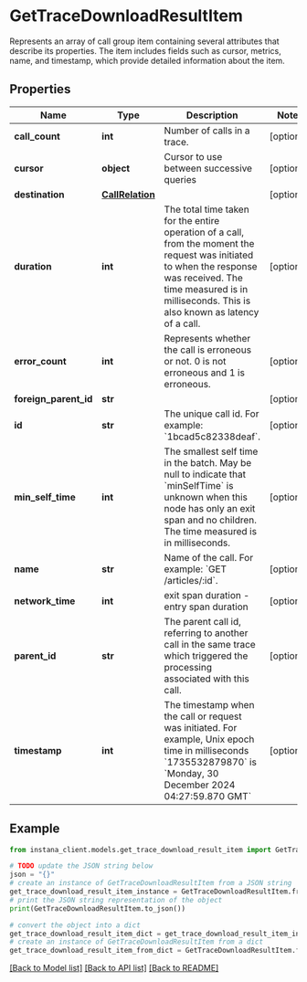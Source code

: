 # GetTraceDownloadResultItem

Represents an array of call group item containing several attributes that describe its properties. The item includes fields such as cursor, metrics, name, and timestamp, which provide detailed information about the item. 

## Properties

Name | Type | Description | Notes
------------ | ------------- | ------------- | -------------
**call_count** | **int** | Number of calls in a trace. | [optional] 
**cursor** | **object** | Cursor to use between successive queries | [optional] 
**destination** | [**CallRelation**](CallRelation.md) |  | [optional] 
**duration** | **int** | The total time taken for the entire operation of a call, from the moment the request was initiated to when the response was received. The time measured is in milliseconds. This is also known as latency of a call. | [optional] 
**error_count** | **int** | Represents whether the call is erroneous or not. 0 is not erroneous and 1 is erroneous. | [optional] 
**foreign_parent_id** | **str** |  | [optional] 
**id** | **str** | The unique call id. For example: &#x60;1bcad5c82338deaf&#x60;. | [optional] 
**min_self_time** | **int** | The smallest self time in the batch. May be null to indicate that &#x60;minSelfTime&#x60; is unknown when this node has only an exit span and no children. The time measured is in milliseconds. | [optional] 
**name** | **str** | Name of the call. For example: &#x60;GET /articles/:id&#x60;. | [optional] 
**network_time** | **int** | exit span duration - entry span duration | [optional] 
**parent_id** | **str** | The parent call id, referring to another call in the same trace which triggered the processing associated with this call. | [optional] 
**timestamp** | **int** | The timestamp when the call or request was initiated. For example, Unix epoch time in milliseconds &#x60;1735532879870&#x60; is &#x60;Monday, 30 December 2024 04:27:59.870 GMT&#x60; | [optional] 

## Example

```python
from instana_client.models.get_trace_download_result_item import GetTraceDownloadResultItem

# TODO update the JSON string below
json = "{}"
# create an instance of GetTraceDownloadResultItem from a JSON string
get_trace_download_result_item_instance = GetTraceDownloadResultItem.from_json(json)
# print the JSON string representation of the object
print(GetTraceDownloadResultItem.to_json())

# convert the object into a dict
get_trace_download_result_item_dict = get_trace_download_result_item_instance.to_dict()
# create an instance of GetTraceDownloadResultItem from a dict
get_trace_download_result_item_from_dict = GetTraceDownloadResultItem.from_dict(get_trace_download_result_item_dict)
```
[[Back to Model list]](../README.md#documentation-for-models) [[Back to API list]](../README.md#documentation-for-api-endpoints) [[Back to README]](../README.md)


